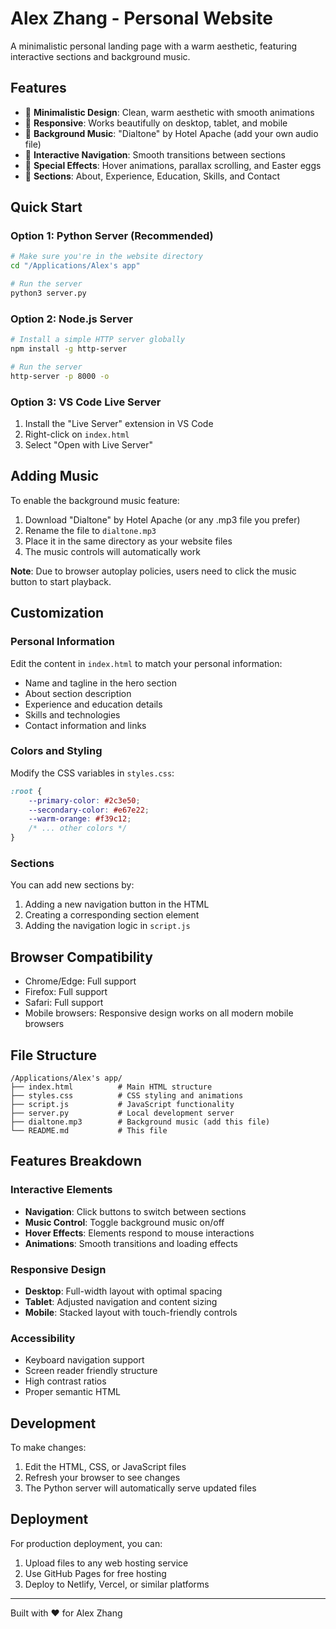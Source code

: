 # Alex Zhang - Personal Website

A minimalistic personal landing page with a warm aesthetic, featuring interactive sections and background music.

## Features

- 🎨 **Minimalistic Design**: Clean, warm aesthetic with smooth animations
- 📱 **Responsive**: Works beautifully on desktop, tablet, and mobile
- 🎵 **Background Music**: "Dialtone" by Hotel Apache (add your own audio file)
- 🔄 **Interactive Navigation**: Smooth transitions between sections
- 🌟 **Special Effects**: Hover animations, parallax scrolling, and Easter eggs
- 🎯 **Sections**: About, Experience, Education, Skills, and Contact

## Quick Start

### Option 1: Python Server (Recommended)
```bash
# Make sure you're in the website directory
cd "/Applications/Alex's app"

# Run the server
python3 server.py
```

### Option 2: Node.js Server
```bash
# Install a simple HTTP server globally
npm install -g http-server

# Run the server
http-server -p 8000 -o
```

### Option 3: VS Code Live Server
1. Install the "Live Server" extension in VS Code
2. Right-click on `index.html`
3. Select "Open with Live Server"

## Adding Music

To enable the background music feature:

1. Download "Dialtone" by Hotel Apache (or any .mp3 file you prefer)
2. Rename the file to `dialtone.mp3`
3. Place it in the same directory as your website files
4. The music controls will automatically work

**Note**: Due to browser autoplay policies, users need to click the music button to start playback.

## Customization

### Personal Information
Edit the content in `index.html` to match your personal information:
- Name and tagline in the hero section
- About section description
- Experience and education details
- Skills and technologies
- Contact information and links

### Colors and Styling
Modify the CSS variables in `styles.css`:
```css
:root {
    --primary-color: #2c3e50;
    --secondary-color: #e67e22;
    --warm-orange: #f39c12;
    /* ... other colors */
}
```

### Sections
You can add new sections by:
1. Adding a new navigation button in the HTML
2. Creating a corresponding section element
3. Adding the navigation logic in `script.js`

## Browser Compatibility

- Chrome/Edge: Full support
- Firefox: Full support
- Safari: Full support
- Mobile browsers: Responsive design works on all modern mobile browsers

## File Structure

```
/Applications/Alex's app/
├── index.html          # Main HTML structure
├── styles.css          # CSS styling and animations
├── script.js           # JavaScript functionality
├── server.py           # Local development server
├── dialtone.mp3        # Background music (add this file)
└── README.md           # This file
```

## Features Breakdown

### Interactive Elements
- **Navigation**: Click buttons to switch between sections
- **Music Control**: Toggle background music on/off
- **Hover Effects**: Elements respond to mouse interactions
- **Animations**: Smooth transitions and loading effects

### Responsive Design
- **Desktop**: Full-width layout with optimal spacing
- **Tablet**: Adjusted navigation and content sizing
- **Mobile**: Stacked layout with touch-friendly controls

### Accessibility
- Keyboard navigation support
- Screen reader friendly structure
- High contrast ratios
- Proper semantic HTML

## Development

To make changes:
1. Edit the HTML, CSS, or JavaScript files
2. Refresh your browser to see changes
3. The Python server will automatically serve updated files

## Deployment

For production deployment, you can:
1. Upload files to any web hosting service
2. Use GitHub Pages for free hosting
3. Deploy to Netlify, Vercel, or similar platforms

---

Built with ❤️ for Alex Zhang